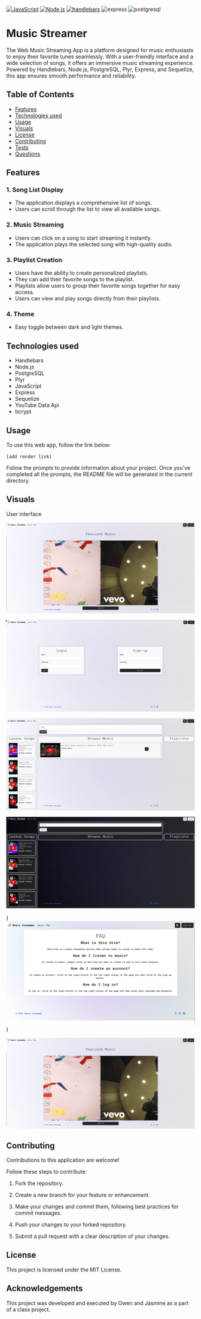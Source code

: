 

[![JavaScript](https://img.shields.io/badge/-JavaScript-yellow)](https://www.javascript.com/)
[![Node.js](https://img.shields.io/badge/-Node.js-green)](https://nodejs.org/)
[![handlebars](https://img.shields.io/badge/-handlebars-red)](https://handlebarsjs.com/)
![express](https://img.shields.io/badge/Express.js-purple)
![postgresql](https://img.shields.io/badge/Postgresql-blue)

# Music Streamer

The Web Music Streaming App is a platform designed for music enthusiasts to enjoy their favorite tunes seamlessly. With a user-friendly interface and a wide selection of songs, it offers an immersive music streaming experience. Powered by Handlebars, Node.js, PostgreSQL, Plyr, Express, and Sequelize, this app ensures smooth performance and reliability.


## Table of Contents
- [Features](#features)
- [Technologies used](#technologies)
- [Usage](#usage)
- [Visuals](#visuals)
- [License](#license)
- [Contributing](#contributing)
- [Tests](#tests)
- [Questions](#questions)



## Features

### 1. Song List Display
- The application displays a comprehensive list of songs.
- Users can scroll through the list to view all available songs.

### 2. Music Streaming
- Users can click on a song to start streaming it instantly.
- The application plays the selected song with high-quality audio.

### 3. Playlist Creation
- Users have the ability to create personalized playlists.
- They can add their favorite songs to the playlist.
- Playlists allow users to group their favorite songs together for easy access.
- Users can view and play songs directly from their playlists.

### 4. Theme
- Easy toggle between dark and light themes.

## Technologies used


- Handlebars
- Node.js
- PostgreSQL
- Plyr
- JavaScript
- Express
- Sequelize
- YouTube Data Api
- bcrypt

## Usage


To use this web app, follow the link below:


    [add render link]

Follow the prompts to provide information about your project. Once you've completed all the prompts, the README file will be generated in the current directory.

## Visuals




User interface

![main page](image-1.png)

![login](image-2.png)

![music page](image-3.png)

![dark mode music page](image-4.png)

(![about](image.png))

![FAQ](image-1.png)



## Contributing


Contributions to this application are welcome! 

Follow these steps to contribute:

1. Fork the repository.

2. Create a new branch for your feature or enhancement.
3. Make your changes and commit them, following best practices for commit messages.
4. Push your changes to your forked repository.
5. Submit a pull request with a clear description of your changes.




## License

This project is licensed under the MIT License.

## Acknowledgements


This project was developed and executed by Owen and Jasmine as a part of a class project.
